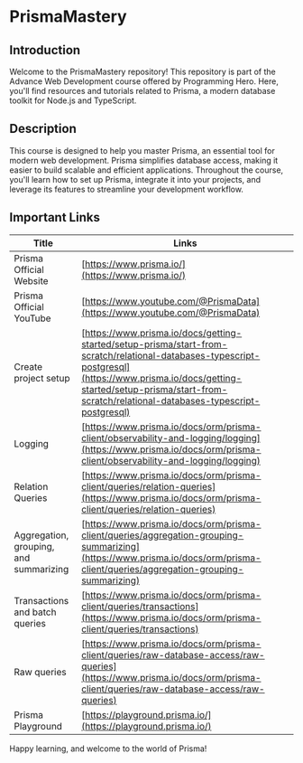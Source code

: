 # PrismaMastery

## Introduction

Welcome to the PrismaMastery repository! This repository is part of the Advance Web Development course offered by Programming Hero. Here, you'll find resources and tutorials related to Prisma, a modern database toolkit for Node.js and TypeScript.

## Description

This course is designed to help you master Prisma, an essential tool for modern web development. Prisma simplifies database access, making it easier to build scalable and efficient applications. Throughout the course, you'll learn how to set up Prisma, integrate it into your projects, and leverage its features to streamline your development workflow.

## Important Links

| Title                                  | Links                                                                                                                                                                                                                                          |
| -------------------------------------- | ---------------------------------------------------------------------------------------------------------------------------------------------------------------------------------------------------------------------------------------------- |
| Prisma Official Website                | [https://www.prisma.io/](https://www.prisma.io/)                                                                                                                                                                                               |
| Prisma Official YouTube                | [https://www.youtube.com/@PrismaData](https://www.youtube.com/@PrismaData)                                                                                                                                                                     |
| Create project setup                   | [https://www.prisma.io/docs/getting-started/setup-prisma/start-from-scratch/relational-databases-typescript-postgresql](https://www.prisma.io/docs/getting-started/setup-prisma/start-from-scratch/relational-databases-typescript-postgresql) |
| Logging                                | [https://www.prisma.io/docs/orm/prisma-client/observability-and-logging/logging](https://www.prisma.io/docs/orm/prisma-client/observability-and-logging/logging)                                                                               |
| Relation Queries                       | [https://www.prisma.io/docs/orm/prisma-client/queries/relation-queries](https://www.prisma.io/docs/orm/prisma-client/queries/relation-queries)                                                                                                 |
| Aggregation, grouping, and summarizing | [https://www.prisma.io/docs/orm/prisma-client/queries/aggregation-grouping-summarizing](https://www.prisma.io/docs/orm/prisma-client/queries/aggregation-grouping-summarizing)                                                                 |
| Transactions and batch queries         | [https://www.prisma.io/docs/orm/prisma-client/queries/transactions](https://www.prisma.io/docs/orm/prisma-client/queries/transactions)                                                                                                         |
| Raw queries                            | [https://www.prisma.io/docs/orm/prisma-client/queries/raw-database-access/raw-queries](https://www.prisma.io/docs/orm/prisma-client/queries/raw-database-access/raw-queries)                                                                   |
| Prisma Playground                      | [https://playground.prisma.io/](https://playground.prisma.io/)                                                                                                                                                                                 |

Happy learning, and welcome to the world of Prisma!
